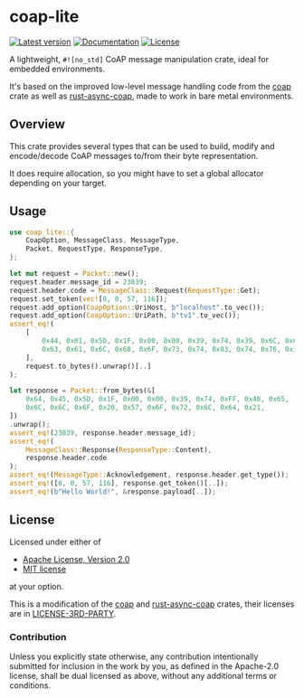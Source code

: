 # coap-lite
[![Latest version](https://img.shields.io/crates/v/coap-lite)](https://crates.io/crates/coap-lite)
[![Documentation](https://docs.rs/coap-lite/badge.svg)](https://docs.rs/coap-lite)
[![License](https://img.shields.io/crates/l/coap-lite)](https://github.com/martindisch/coap-lite#license)

<!-- cargo-sync-readme start -->

A lightweight, `#![no_std]` CoAP message manipulation crate, ideal for
embedded environments.

It's based on the improved low-level message handling code from the [coap]
crate as well as [rust-async-coap], made to work in bare metal
environments.

## Overview
This crate provides several types that can be used to build, modify and
encode/decode CoAP messages to/from their byte representation.

It does require allocation, so you might have to set a global allocator
depending on your target.

## Usage
```rust
use coap_lite::{
    CoapOption, MessageClass, MessageType,
    Packet, RequestType, ResponseType,
};

let mut request = Packet::new();
request.header.message_id = 23839;
request.header.code = MessageClass::Request(RequestType::Get);
request.set_token(vec![0, 0, 57, 116]);
request.add_option(CoapOption::UriHost, b"localhost".to_vec());
request.add_option(CoapOption::UriPath, b"tv1".to_vec());
assert_eq!(
    [
        0x44, 0x01, 0x5D, 0x1F, 0x00, 0x00, 0x39, 0x74, 0x39, 0x6C, 0x6F,
        0x63, 0x61, 0x6C, 0x68, 0x6F, 0x73, 0x74, 0x83, 0x74, 0x76, 0x31,
    ],
    request.to_bytes().unwrap()[..]
);

let response = Packet::from_bytes(&[
    0x64, 0x45, 0x5D, 0x1F, 0x00, 0x00, 0x39, 0x74, 0xFF, 0x48, 0x65,
    0x6C, 0x6C, 0x6F, 0x20, 0x57, 0x6F, 0x72, 0x6C, 0x64, 0x21,
])
.unwrap();
assert_eq!(23839, response.header.message_id);
assert_eq!(
    MessageClass::Response(ResponseType::Content),
    response.header.code
);
assert_eq!(MessageType::Acknowledgement, response.header.get_type());
assert_eq!([0, 0, 57, 116], response.get_token()[..]);
assert_eq!(b"Hello World!", &response.payload[..]);
```

[coap]: https://github.com/covertness/coap-rs
[rust-async-coap]: https://github.com/google/rust-async-coap

<!-- cargo-sync-readme end -->

## License
Licensed under either of

 * [Apache License, Version 2.0](LICENSE-APACHE)
 * [MIT license](LICENSE-MIT)

at your option.

This is a modification of the [coap](https://github.com/covertness/coap-rs)
and [rust-async-coap](https://github.com/google/rust-async-coap) crates, their
licenses are in [LICENSE-3RD-PARTY](LICENSE-3RD-PARTY).

### Contribution

Unless you explicitly state otherwise, any contribution intentionally submitted
for inclusion in the work by you, as defined in the Apache-2.0 license, shall
be dual licensed as above, without any additional terms or conditions.
